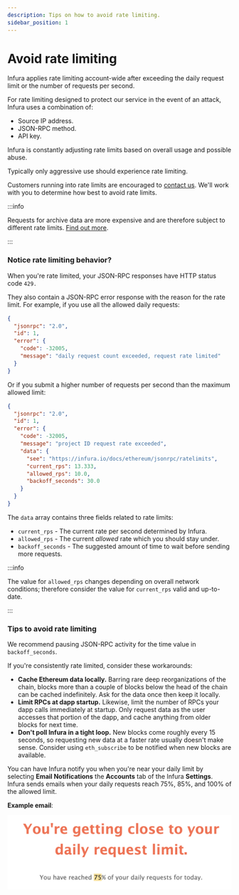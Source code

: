 ```yaml
---
description: Tips on how to avoid rate limiting.
sidebar_position: 1
---
```


# Avoid rate limiting

Infura applies rate limiting account-wide after exceeding the daily request limit or the number of requests per second.

For rate limiting designed to protect our service in the event of an attack, Infura uses a combination of:

- Source IP address.
- JSON-RPC method.
- API key.

Infura is constantly adjusting rate limits based on overall usage and possible abuse.

Typically only aggressive use should experience rate limiting.

Customers running into rate limits are encouraged to [contact us](https://www.infura.io/contact). We'll work with you to determine how best to avoid rate limits.

:::info

Requests for archive data are more expensive and are therefore subject to different rate limits. [Find out more](../concepts/archive-data.md#rate-limits).

:::

### Notice rate limiting behavior?

When you're rate limited, your JSON-RPC responses have HTTP status code `429.`

They also contain a JSON-RPC error response with the reason for the rate limit. For example, if you use all the allowed daily requests:

```json
{
  "jsonrpc": "2.0",
  "id": 1,
  "error": {
    "code": -32005,
    "message": "daily request count exceeded, request rate limited"
  }
}
```

Or if you submit a higher number of requests per second than the maximum allowed limit:

```json
{
  "jsonrpc": "2.0",
  "id": 1,
  "error": {
    "code": -32005,
    "message": "project ID request rate exceeded",
    "data": {
      "see": "https://infura.io/docs/ethereum/jsonrpc/ratelimits",
      "current_rps": 13.333,
      "allowed_rps": 10.0,
      "backoff_seconds": 30.0
    }
  }
}
```

The `data` array contains three fields related to rate limits:

- `current_rps` - The current rate per second determined by Infura.
- `allowed_rps` - The current _allowed_ rate which you should stay under.
- `backoff_seconds` - The suggested amount of time to wait before sending more requests.

:::info

The value for `allowed_rps` changes depending on overall network conditions; therefore consider the value for `current_rps` valid and up-to-date.

:::

### Tips to avoid rate limiting

We recommend pausing JSON-RPC activity for the time value in `backoff_seconds`.

If you're consistently rate limited, consider these workarounds:

- **Cache Ethereum data locally.** Barring rare deep reorganizations of the chain, blocks more than a couple of blocks below the head of the chain can be cached indefinitely. Ask for the data once then keep it locally.
- **Limit RPCs at dapp startup.** Likewise, limit the number of RPCs your dapp calls immediately at startup. Only request data as the user accesses that portion of the dapp, and cache anything from older blocks for next time.
- **Don't poll Infura in a tight loop.** New blocks come roughly every 15 seconds, so requesting new data at a faster rate usually doesn't make sense. Consider using `eth_subscribe` to be notified when new blocks are available.

You can have Infura notify you when you're near your daily limit by selecting **Email Notifications** the **Accounts** tab
of the Infura **Settings**. Infura sends emails when your daily requests reach 75%, 85%, and 100% of the allowed limit.

**Example email**:

![Example email](../images/emailexample.png)
